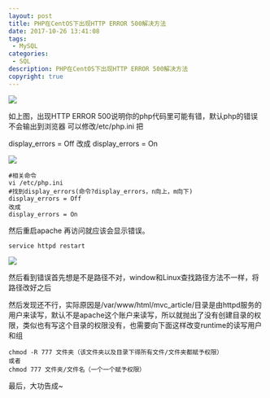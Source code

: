 ```yaml
---
layout: post
title: PHP在CentOS下出现HTTP ERROR 500解决方法
date: 2017-10-26 13:41:08
tags:
 - MySQL
categories:
 - SQL
description: PHP在CentOS下出现HTTP ERROR 500解决方法
copyright: true
---
```


![](/uploads/2017-10-26/1.png)

如上图，出现HTTP ERROR 500说明你的php代码里可能有错，默认php的错误不会输出到浏览器
可以修改/etc/php.ini 把

display_errors = Off
改成
display_errors = On

![](/uploads/2017-10-26/2.png)

```
#相关命令
vi /etc/php.ini
#找到display_errors(命令?display_errors，n向上，m向下)
display_errors = Off
改成
display_errors = On
```

然后重启apache 再访问就应该会显示错误。

	service httpd restart

![](/uploads/2017-10-26/3.png)

然后看到错误首先想是不是路径不对，window和Linux查找路径方法不一样，将路径改好之后

然后发现还不行，实际原因是/var/www/html/mvc_article/目录是由httpd服务的用户来读写，默认不是apache这个账户来读写，所以就抛出了没有创建目录的权限，类似也有写这个目录的权限没有，也需要向下面这样改变runtime的读写用户和组

	chmod -R 777 文件夹（该文件夹以及目录下得所有文件/文件夹都赋予权限）
	或者
	chmod 777 文件夹/文件名（一个一个赋予权限）

最后，大功告成~